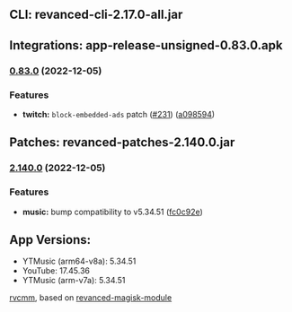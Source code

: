 ## CLI: revanced-cli-2.17.0-all.jar  
## Integrations: app-release-unsigned-0.83.0.apk  
### [0.83.0](https://github.com/revanced/revanced-integrations/compare/v0.82.0...v0.83.0) (2022-12-05)
### Features
* **twitch:** `block-embedded-ads` patch ([#231](https://github.com/revanced/revanced-integrations/issues/231)) ([a098594](https://github.com/revanced/revanced-integrations/commit/a09859470688c88afe1e0ee1688068656feda521))

  
## Patches: revanced-patches-2.140.0.jar  
### [2.140.0](https://github.com/revanced/revanced-patches/compare/v2.139.0...v2.140.0) (2022-12-05)
### Features
* **music:** bump compatibility to v5.34.51 ([fc0c92e](https://github.com/revanced/revanced-patches/commit/fc0c92e2b68a2d93a02f4577aeb864955b1b5701))

  
## App Versions:  
* YTMusic (arm64-v8a): 5.34.51  
* YouTube: 17.45.36  
* YTMusic (arm-v7a): 5.34.51  

 [rvcmm](https://github.com/thrwKappu/rvcmm/), based on [revanced-magisk-module](https://github.com/j-hc/revanced-magisk-module)  

